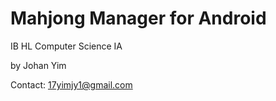 # Mahjong Manager for Android

IB HL Computer Science IA

by Johan Yim

Contact: 17yimjy1@gmail.com
